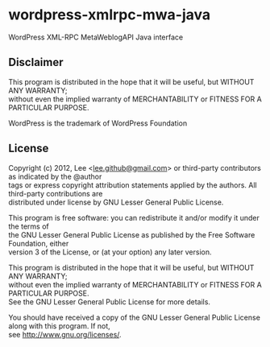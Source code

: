 wordpress-xmlrpc-mwa-java
=========================

WordPress XML-RPC MetaWeblogAPI Java interface

Disclaimer
----------
This program is distributed in the hope that it will be useful, but WITHOUT ANY WARRANTY;  
without even the implied warranty of MERCHANTABILITY or FITNESS FOR A PARTICULAR PURPOSE.

WordPress is the trademark of WordPress Foundation

License
-------
Copyright (c) 2012, Lee \<lee.github@gmail.com\> or third-party contributors as indicated by the @author  
tags or express copyright attribution statements applied by the authors. All third-party contributions are   
distributed under license by GNU Lesser General Public License.  

This program is free software: you can redistribute it and/or modify it under the terms of   
the GNU Lesser General Public License as published by the Free Software Foundation, either   
version 3 of the License, or (at your option) any later version.    

This program is distributed in the hope that it will be useful, but WITHOUT ANY WARRANTY;  
without even the implied warranty of MERCHANTABILITY or FITNESS FOR A PARTICULAR PURPOSE.  
See the GNU Lesser General Public License for more details.    

You should have received a copy of the GNU Lesser General Public License along with this program. If not,   
see <http://www.gnu.org/licenses/>.  
